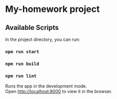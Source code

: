 # My-homework project

## Available Scripts

In the project directory, you can run:

### `npm run start`
 
### `npm run build`

### `npm run lint`


Runs the app in the development mode.\
Open [http://localhost:8000](http://localhost:8000) to view it in the browser.
